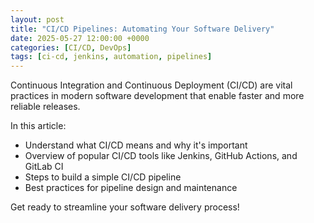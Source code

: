 ```yaml
---
layout: post
title: "CI/CD Pipelines: Automating Your Software Delivery"
date: 2025-05-27 12:00:00 +0000
categories: [CI/CD, DevOps]
tags: [ci-cd, jenkins, automation, pipelines]
---
```


Continuous Integration and Continuous Deployment (CI/CD) are vital practices in modern software development that enable faster and more reliable releases.

In this article:

- Understand what CI/CD means and why it's important
- Overview of popular CI/CD tools like Jenkins, GitHub Actions, and GitLab CI
- Steps to build a simple CI/CD pipeline
- Best practices for pipeline design and maintenance

Get ready to streamline your software delivery process!
